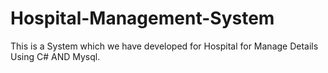 # Hospital-Management-System
This is a System which we have developed for Hospital for Manage Details Using C# AND Mysql.
